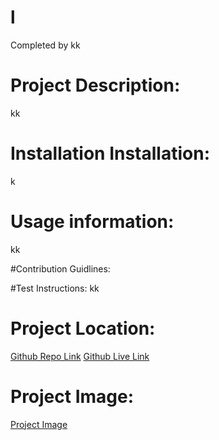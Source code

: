 # l


Completed by kk


# Project Description:
kk


# Installation Installation:
k

# Usage information:
kk

#Contribution Guidlines:


#Test Instructions:
kk

# Project Location:
[Github Repo Link](l)
[Github Live Link](l)

# Project Image:
[Project Image](l)